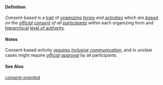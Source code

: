 #### Definition

*Consent-based* is a [trait](https://github.com/gcassel/Modular-Organizing-Terminology/blob/master/terms/trait.md) of *[organizing](https://github.com/gcassel/Modular-Organizing-Terminology/blob/master/terms/organize.md) [forms](https://github.com/gcassel/Modular-Organizing-Terminology/blob/master/terms/form.md) and [activities](https://github.com/gcassel/Modular-Organizing-Terminology/blob/master/terms/activity.md)* which *are [based](https://github.com/gcassel/Modular-Organizing-Terminology/blob/master/terms/base.md) on the [official](https://github.com/gcassel/Modular-Organization-Terminology/blob/master/terms/official.md) [consent](https://github.com/gcassel/Modular-Organizing-Terminology/blob/master/terms/consent.md) of all [participants](https://github.com/gcassel/Modular-Organizing-Terminology/blob/master/terms/participate.md)* within each organizing form and [hierarchical](https://github.com/gcassel/Modular-Organization-Terminology/blob/master/terms/hierarchy.md) [level of authority](https://github.com/gcassel/Modular-Organization-Terminology/blob/master/terms/level-of-authority.md).

#### Notes

Consent-based activity [requires](https://github.com/gcassel/Modular-Organizing-Terminology/blob/master/terms/require.md) *[inclusive](https://github.com/gcassel/Modular-Organizing-Terminology/blob/master/terms/include.md) [communication](https://github.com/gcassel/Modular-Organizing-Terminology/blob/master/terms/communicate.md)*, and in unclear cases might require *[official](https://github.com/gcassel/Modular-Organizing-Terminology/blob/master/terms/official.md) [approval](https://github.com/gcassel/Modular-Organizing-Terminology/blob/master/terms/approve.md)* by all participants.

#### See Also

*[consent-oriented](https://github.com/gcassel/Modular-Organizing-Terminology/blob/master/terms/consent-oriented.md)*
